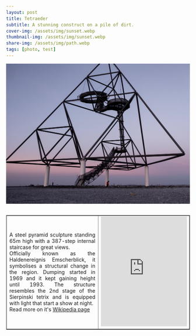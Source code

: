 ```yaml
---
layout: post
title: Tetraeder
subtitle: A stunning construct on a pile of dirt.
cover-img: /assets/img/sunset.webp
thumbnail-img: /assets/img/sunset.webp
share-img: /assets/img/path.webp
tags: [photo, test]
---
```


<p><img src="/assets/img/tetraeder.webp" alt="Sunset Tetraeder" style="display: block; margin-left: auto; margin-right: auto;" /><br></p>

<table border="1" style="border-collapse: collapse; width: 100%;">
<tbody>
<tr>
<td style="width: 50%;">
<div>
<div style="text-align: justify;"><span>A steel pyramid sculpture standing 65m high with a 387-step internal staircase for great views.</span></div>
<div style="text-align: justify;"><span>Officially known as the Haldenereignis Emscherblick, it symbolises a structural change in the region. Dumping started in 1969 and it kept gaining height until 1993. The structure resembles the 2nd stage of the Sierpinski tetrix and is equipped with light that start a show at night. </span></div>
<div style="text-align: justify;"><span>Read more on it's <a href="https://en.wikipedia.org/wiki/Tetrahedron_in_Bottrop">Wikipedia page</a></span></div>
</div>
</td>
<td style="width: 50%;">
    <iframe src="https://www.google.com/maps/embed?pb=!1m14!1m8!1m3!1d9928.908478072828!2d6.959826!3d51.527394!3m2!1i1024!2i768!4f13.1!3m3!1m2!1s0x0%3A0xf136ae44968e98d5!2sTetraeder!5e0!3m2!1sen!2sde!4v1619802598794!5m2!1sen!2sde" 
    height="300rem" width="100%" style="border:0;" allowfullscreen="" loading="lazy"></iframe>
</td>
</tr>
</tbody>
</table>
